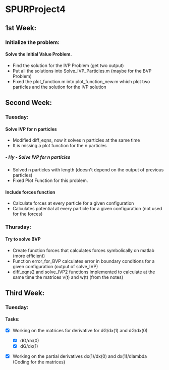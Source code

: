 # SPURProject4
## 1st Week: 
### Initialize the problem: 
#### Solve the Initial Value Problem. 
- Find the solution for the IVP Problem (get two output) 
- Put all the solutions into Solve_IVP_Particles.m (maybe for the BVP Problem)
- Fixed the plot_function.m into plot_function_new.m which plot two particles and the solution for the IVP solution

## Second Week:
### Tuesday:
#### Solve IVP for n particles
- Modified diff_eqns, now it solves n particles at the same time
- It is missing a plot function for the n particles
##### - Hy - Solve IVP for n particles
- Solved n particles with length (doesn't depend on the output of previous particles) 
- Fixed Plot Function for this problem.
#### Include forces function 
- Calculate forces at every particle for a given configuration
- Calculates potential at every particle for a given configuration (not used for the forces)

### Thursday:
#### Try to solve BVP
- Create function forces that calculates forces symbolically on matlab (more efficient)
- Function error_for_BVP calculates error in boundary conditions for a given configuration (output of solve_IVP)
- diff_eqns2 and solve_IVP2 functions implemented to calculate at the same time the matrices v(t) and w(t) (from the notes)

## Third Week: 
### Tuesday: 
#### Tasks: 
- [x] Working on the matrices for derivative for dG/dx(1) and dG/dx(0) 
  - [x] dG/dx(0)
  - [x] dG/dx(1)
- [x] Working on the partial derivatives dx(1)/dx(0) and dx(1)/dlambda (Coding for the matrices) 

